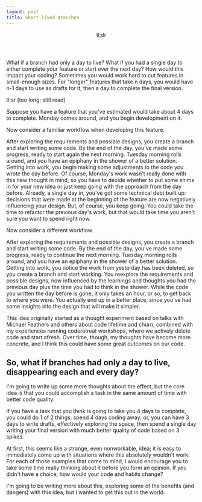 ```yaml
---
layout: post
title: Short-lived Branches
---
```


<aside class='callout highlight'>
<header>tl;dr</header>

What if a branch had only a day to live? What if you had a single day to either complete your feature or start over the next day? How would this impact your coding? Sometimes you would work hard to cut features in small-enough sizes. For "longer" features that take n days, you would have n-1 days to use as drafts for it, then a day to complete the final version.
</aside>

tl;sr (too long; still read)

Suppose you have a feature that you've estimated would take about 4 days to complete. Monday comes around, and you begin development on it.

Now consider a familiar workflow when developing this feature.

After exploring the requirements and possible designs, you create a branch and start writing some code. By the end of the day, you've made some progress, ready to start again the next morning. Tuesday morning rolls around, and you have an epiphany in the shower of a better solution. Getting into work, you begin making some adjustments to the code you wrote the day before. Of course, Monday's work wasn't really done with this new thought in mind, so you have to decide whether to put some shims in for your new idea or just keep going with the approach from the day before. Already, a single day in, you've got some technical debt built up: decisions that were made at the beginning of the feature are now negatively influencing your design. But, of course, you keep going. You could take the time to refactor the previous day's work, but that would take time you aren't sure you want to spend right now.

Now consider a different workflow.

After exploring the requirements and possible designs, you create a branch and start writing some code. By the end of the day, you've made some progress, ready to continue the next morning. Tuesday morning rolls around, and you have an epiphany in the shower of a better solution. Getting into work, you notice the work from yesterday has been deleted, so you create a branch and start working. You reexplore the requirements and possible designs, now influenced by the learnings and thoughts you had the previous day plus the time you had to think in the shower. While the code you written the day before is gone, it only takes an hour, or so, to get back to where you were. You actually end up in a better place, since you've had some insights into the design that will make it simpler.

<aside class='callout highlight'>
This idea originally started as a thought experiment based on talks with Michael Feathers and others about code lifetime and churn, combined with my experiences running coderetreat workshops, where we actively delete code and start afresh. Over time, though, my thoughts have become more concrete, and I think this could have some great outcomes on our code.
</aside>

## So, what if branches had only a day to live, disappearing each and every day?

I'm going to write up some more thoughts about the effect, but the core idea is that you could accomplish a task in the same amount of time with better code quality.

If you have a task that you think is going to take you 4 days to complete, you could do 1 of 2 things: spend 4 days coding away; or, you can have 3 days to write drafts, effectively exploring the space, then spend a single day writing your final version with much better quality of code based on 3 spikes.

At first, this seems like a strange, even nonworkable, idea; it is easy to immediately come up with situations where this absolutely wouldn't work. For each of those examples that come to mind, I would encourage you to take some time really thinking about it before you form an opinion. If you didn't have a choice, how would your code and habits change?

I'm going to be writing more about this, exploring some of the benefits (and dangers) with this idea, but I wanted to get this out in the world.
